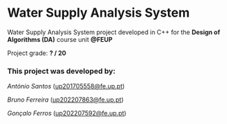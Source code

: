 # Water Supply Analysis System

Water Supply Analysis System project developed in C++ for the **Design of Algorithms (DA)** course unit **@FEUP**

Project grade: **? / 20**

### This project was developed by:

*António Santos* (up201705558@fe.up.pt)

*Bruno Ferreira* (up202207863@fe.up.pt)

*Gonçalo Ferros* (up202207592@fe.up.pt)
